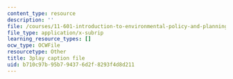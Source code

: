 ```yaml
---
content_type: resource
description: ''
file: /courses/11-601-introduction-to-environmental-policy-and-planning-fall-2016/b710c97b95b794376d2f8293f4d8d211_QNchkFi-VrE.srt
file_type: application/x-subrip
learning_resource_types: []
ocw_type: OCWFile
resourcetype: Other
title: 3play caption file
uid: b710c97b-95b7-9437-6d2f-8293f4d8d211
---
```

